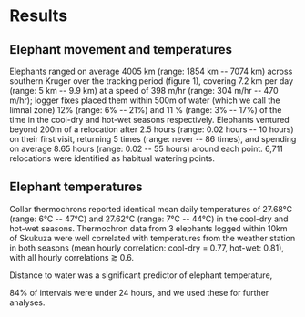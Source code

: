 
# Results

## Elephant movement and temperatures

Elephants ranged on average 4005 km (range: 1854 km -- 7074 km) across southern Kruger over the tracking period (figure 1), covering 7.2 km per day (range: 5 km -- 9.9 km) at a speed of 398 m/hr (range: 304 m/hr -- 470 m/hr); logger fixes placed them within 500m of water (which we call the limnal zone) 12% (range: 6% -- 21%) and 11 % (range: 3% -- 17%) of the time in the cool-dry and hot-wet seasons respectively.
Elephants ventured beyond 200m of a relocation after 2.5 hours (range: 0.02 hours -- 10 hours) on their first visit, returning 5 times (range: never -- 86 times), and spending on average 8.65 hours (range: 0.02 -- 55 hours) around each point. 6,711 relocations were identified as habitual watering points.

## Elephant temperatures

Collar thermochrons reported identical mean daily temperatures of 27.68°C (range: 6°C -- 47°C) and 27.62°C (range: 7°C -- 44°C) in the cool-dry and hot-wet seasons. Thermochron data from 3 elephants logged within 10km of Skukuza were well correlated with temperatures from the weather station in both seasons (mean hourly correlation: cool-dry = 0.77, hot-wet: 0.81), with all hourly correlations ⪆ 0.6.

Distance to water was a significant predictor of elephant temperature, 

84% of intervals were under 24 hours, and we used these for further analyses.
